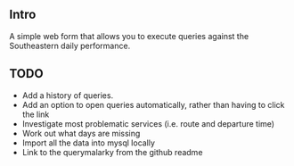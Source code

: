 ## Intro

A simple web form that allows you to execute queries against the Southeastern daily performance.

## TODO

* Add a history of queries.
* Add an option to open queries automatically, rather than having to click the link
* Investigate most problematic services (i.e. route and departure time)
* Work out what days are missing
* Import all the data into mysql locally
* Link to the querymalarky from the github readme